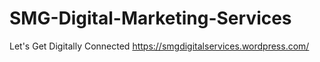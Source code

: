 # SMG-Digital-Marketing-Services
Let's Get Digitally Connected
https://smgdigitalservices.wordpress.com/
